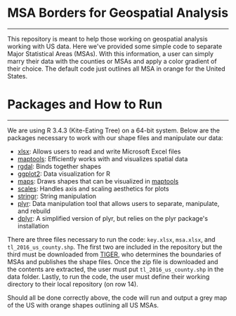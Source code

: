 # MSA Borders for Geospatial Analysis  
---

This repository is meant to help those working on geospatial analysis working with US data. Here we've
provided some simple code to separate Major Statistical Areas (MSAs). With this information, a user can
simply marry their data with the counties or MSAs and apply a color gradient of their choice. The default
code just outlines all MSA in orange for the United States.

# Packages and How to Run
---
We are using R 3.4.3 (Kite-Eating Tree) on a 64-bit system. Below are the packages necessary to
work with our shape files and manipulate our data:

- [xlsx](https://www.google.com/url?sa=t&rct=j&q=&esrc=s&source=web&cd=1&cad=rja&uact=8&ved=0ahUKEwjZlKGK5KPYAhXIhlQKHZXLCvkQFggnMAA&url=https%3A%2F%2Fcran.r-project.org%2Fweb%2Fpackages%2Fxlsx%2Fxlsx.pdf&usg=AOvVaw1849IdtbF2_eFXl9nhk7u4):
Allows users to read and write Microsoft Excel files
- [maptools](https://www.google.com/url?sa=t&rct=j&q=&esrc=s&source=web&cd=1&cad=rja&uact=8&ved=0ahUKEwjysazp5KPYAhXliVQKHZN9D_YQFggnMAA&url=https%3A%2F%2Fcran.r-project.org%2Fweb%2Fpackages%2Fmaptools%2Fmaptools.pdf&usg=AOvVaw24aTP4j_OhPpYDlyvYVdcx):
Efficiently works with and visualizes spatial data
- [rgdal](https://www.google.com/url?sa=t&rct=j&q=&esrc=s&source=web&cd=1&cad=rja&uact=8&ved=0ahUKEwjYqJyC5aPYAhXlhlQKHWjWCPQQFggnMAA&url=https%3A%2F%2Fcran.r-project.org%2Fpackage%3Drgdal%2Frgdal.pdf&usg=AOvVaw1YVdEJxTJAAYs6vyR436-I):
Binds together shapes
- [ggplot2](https://www.google.com/url?sa=t&rct=j&q=&esrc=s&source=web&cd=1&cad=rja&uact=8&ved=0ahUKEwjQ1uCa5aPYAhXji1QKHbkgBvsQFggnMAA&url=http%3A%2F%2Fggplot2.org%2F&usg=AOvVaw3ySKKF6Z1ybYGrpqHbzLjc):
Data visualization for R
- [maps](https://www.google.com/url?sa=t&rct=j&q=&esrc=s&source=web&cd=1&cad=rja&uact=8&ved=0ahUKEwjS9_Kq5aPYAhUnwlQKHQfXBPMQFggnMAA&url=https%3A%2F%2Fcran.r-project.org%2Fweb%2Fpackages%2Fmaps%2Fmaps.pdf&usg=AOvVaw1ldcRRu7cd5GL8qxbgzpSY): 
Draws shapes that can be visualized in [maptools](https://www.google.com/url?sa=t&rct=j&q=&esrc=s&source=web&cd=1&cad=rja&uact=8&ved=0ahUKEwjysazp5KPYAhXliVQKHZN9D_YQFggnMAA&url=https%3A%2F%2Fcran.r-project.org%2Fweb%2Fpackages%2Fmaptools%2Fmaptools.pdf&usg=AOvVaw24aTP4j_OhPpYDlyvYVdcx)
- [scales](https://www.google.com/url?sa=t&rct=j&q=&esrc=s&source=web&cd=1&cad=rja&uact=8&ved=0ahUKEwjoyeDY5aPYAhVmsFQKHdaABfMQFggnMAA&url=https%3A%2F%2Fcran.r-project.org%2Fweb%2Fpackages%2Fscales%2Fscales.pdf&usg=AOvVaw1BJJwNo7Nfh5Bojm9QrLRW):
Handles axis and scaling aesthetics for plots 
- [stringr](https://www.google.com/url?sa=t&rct=j&q=&esrc=s&source=web&cd=1&cad=rja&uact=8&ved=0ahUKEwjj3vHt5aPYAhVLrVQKHSHuB_UQFgg1MAA&url=https%3A%2F%2Fcran.r-project.org%2Fweb%2Fpackages%2Fstringr%2Fvignettes%2Fstringr.html&usg=AOvVaw1btkGaNur9x_7RxwC3upHa):
String manipulation 
- [plyr](https://www.google.com/url?sa=t&rct=j&q=&esrc=s&source=web&cd=3&cad=rja&uact=8&ved=0ahUKEwj9iY-D5qPYAhWqxlQKHfNiA_kQFggyMAI&url=https%3A%2F%2Fcran.r-project.org%2Fweb%2Fpackages%2Fplyr%2Fplyr.pdf&usg=AOvVaw07lkdFmlvgISQgujO-LsHz):
Data manipulation tool that allows users to separate, manipulate, and rebuild 
- [dplyr](https://www.google.com/url?sa=t&rct=j&q=&esrc=s&source=web&cd=3&cad=rja&uact=8&ved=0ahUKEwjIqamY5qPYAhXS-lQKHdTQDvUQFgg9MAI&url=https%3A%2F%2Fcran.r-project.org%2Fweb%2Fpackages%2Fdplyr%2Fdplyr.pdf&usg=AOvVaw1bU2fwsbnBdcmjpAnn4e_l):
 A simplified version of plyr, but relies on the plyr package's installation
 
There are three files necessary to run the code: `key.xlsx`, `msa.xlsx`, and `tl_2016_us_county.shp`. The
first two are included in the repository but the third must be downloaded from [TIGER](https://catalog.data.gov/dataset/tiger-line-shapefile-2016-nation-u-s-current-county-and-equivalent-national-shapefile),
who determines the boundaries of MSAs and publishes the shape files. Once the zip file is downloaded
and the contents are extracted, the user must put `tl_2016_us_county.shp` in the data folder. Lastly, 
to run the code, the user must define their working directory to their local repository (on row 14).

Should all be done correctly above, the code will run and output a grey map of the US with orange shapes
outlining all US MSAs.